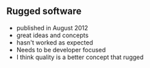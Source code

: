 ## Rugged software

- published in August 2012
- great ideas and concepts
- hasn't worked as expected
- Needs to be developer focused
- I think quality is a better concept that rugged

